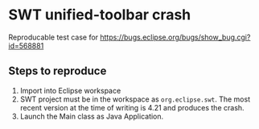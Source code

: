 # SWT unified-toolbar crash

Reproducable test case for https://bugs.eclipse.org/bugs/show_bug.cgi?id=568881

## Steps to reproduce

1. Import into Eclipse workspace
2. SWT project must be in the workspace as `org.eclipse.swt`.
   The most recent version at the time of writing is 4.21 and produces the crash.
3. Launch the Main class as Java Application.